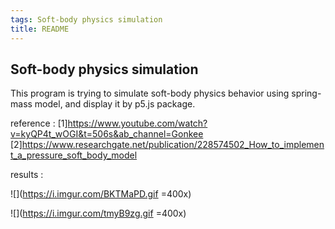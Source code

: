 ```yaml
---
tags: Soft-body physics simulation
title: README
---
```


## Soft-body physics simulation 

This program is trying to simulate soft-body physics behavior using spring-mass model, and display it by p5.js package.

reference :
[1]https://www.youtube.com/watch?v=kyQP4t_wOGI&t=506s&ab_channel=Gonkee
[2]https://www.researchgate.net/publication/228574502_How_to_implement_a_pressure_soft_body_model

results :

![](https://i.imgur.com/BKTMaPD.gif =400x)

![](https://i.imgur.com/tmyB9zg.gif =400x)

